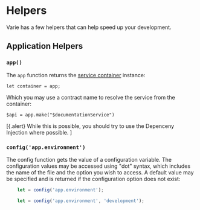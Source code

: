 # Helpers

Varie has a few helpers that can help speed up your development.

## Application Helpers

### `app()`

The `app` function returns the [service container](/docs/{{version}}/container) instance:

    let container = app;

Which you may use a contract name to resolve the service from the container:

    $api = app.make("$documentationService")

[{.alert} While this is possible, you should try to use the Depenceny Injection where possible. ]

### `config('app.environment')`

The config function gets the value of a configuration variable.
The configuration values may be accessed using "dot" syntax, which includes the name of the file and the option you wish to access.
A default value may be specified and is returned if the configuration option does not exist:

```js
    let = config('app.environment');
```

```js
    let = config('app.environment', 'development');
```

